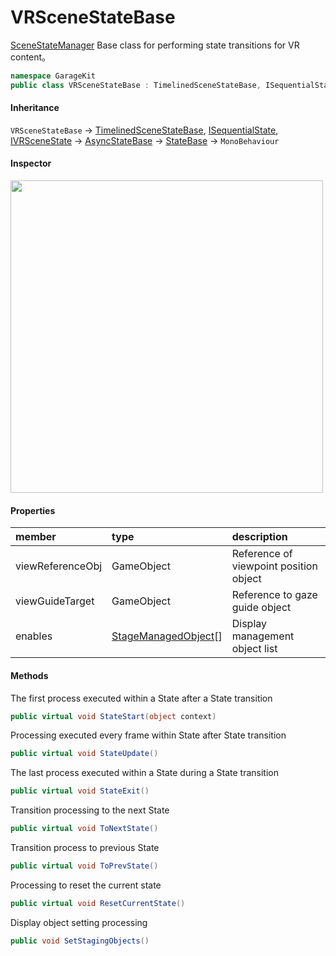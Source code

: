 # VRSceneStateBase

[SceneStateManager](~/Scripts_en/Managers/SceneStateManager.md) Base class for performing state transitions for VR content。

```csharp
namespace GarageKit
public class VRSceneStateBase : TimelinedSceneStateBase, ISequentialState, IVRSceneState
```

#### Inheritance

`VRSceneStateBase` -> [TimelinedSceneStateBase](~/Scripts_en/Utils/State/Base/TimelinedSceneStateBase.md), [ISequentialState](~/Scripts_en/Utils/State/Interface/ISequentialState.md), [IVRSceneState](~/Scripts_en/Utils/State/Interface/IVRSceneState.md) -> [AsyncStateBase](~/Scripts_en/Utils/State/Base/AsyncStateBase.md) -> [StateBase](~/Scripts_en/Utils/State/Base/StateBase.md) -> `MonoBehaviour`

#### Inspector

<img src="~/image/script_reference/vrscenestatebase_inspector.png" width="500px"/>

#### Properties

|member|type|description|
|:--|:--|:--|
|viewReferenceObj|GameObject|Reference of viewpoint position object|
|viewGuideTarget|GameObject|Reference to gaze guide object|
|enables|[StageManagedObject](~/Scripts_en/Utils/Object/StageManagedObject.md)[]|Display management object list|

#### Methods

The first process executed within a State after a State transition
```csharp
public virtual void StateStart(object context)
```

Processing executed every frame within State after State transition
```csharp
public virtual void StateUpdate()
```

The last process executed within a State during a State transition
```csharp
public virtual void StateExit()
```

Transition processing to the next State
```csharp
public virtual void ToNextState()
```

Transition process to previous State
```csharp
public virtual void ToPrevState()
```

Processing to reset the current state
```csharp
public virtual void ResetCurrentState()
```

Display object setting processing
```csharp
public void SetStagingObjects()
```
